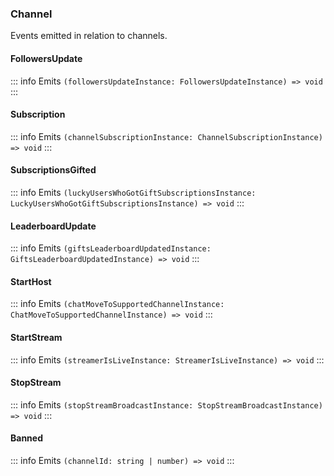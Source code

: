 ### Channel

Events emitted in relation to channels.

#### FollowersUpdate

::: info Emits
`(followersUpdateInstance: FollowersUpdateInstance) => void`
:::

#### Subscription

::: info Emits
`(channelSubscriptionInstance: ChannelSubscriptionInstance) => void`
:::

#### SubscriptionsGifted

::: info Emits
`(luckyUsersWhoGotGiftSubscriptionsInstance: LuckyUsersWhoGotGiftSubscriptionsInstance) => void`
:::

#### LeaderboardUpdate

::: info Emits
`(giftsLeaderboardUpdatedInstance: GiftsLeaderboardUpdatedInstance) => void`
:::

#### StartHost

::: info Emits
`(chatMoveToSupportedChannelInstance: ChatMoveToSupportedChannelInstance) => void`
:::

#### StartStream

::: info Emits
`(streamerIsLiveInstance: StreamerIsLiveInstance) => void`
:::

#### StopStream

::: info Emits
`(stopStreamBroadcastInstance: StopStreamBroadcastInstance) => void`
:::

#### Banned

::: info Emits
`(channelId: string | number) => void`
:::
